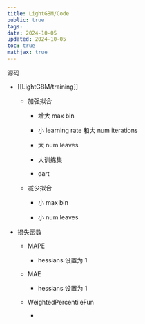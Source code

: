 ```yaml
---
title: LightGBM/Code
public: true
tags:
date: 2024-10-05
updated: 2024-10-05
toc: true
mathjax: true
---
```


源码
  + [[LightGBM/training]]

    + 加强拟合

      + 增大 max bin

      + 小 learning rate 和大 num iterations

      + 大 num leaves

      + 大训练集

      + dart

    + 减少拟合

      + 小 max bin

      + 小 num leaves

  + 损失函数

    + MAPE

      + hessians 设置为 1

    + MAE

      + hessians 设置为 1

    + WeightedPercentileFun

      + 
